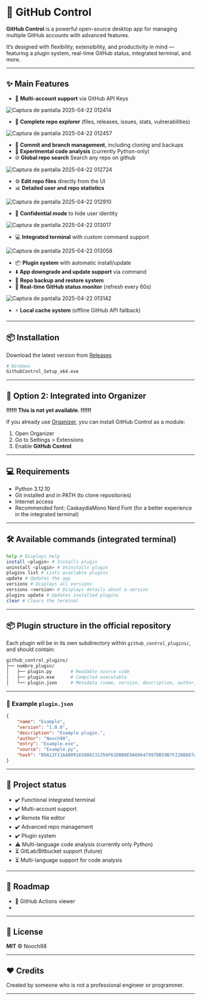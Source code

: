 # 🚀 GitHub Control

**GitHub Control** is a powerful open-source desktop app for managing multiple GitHub accounts with advanced features.

It’s designed with flexibility, extensibility, and productivity in mind — featuring a plugin system, real-time GitHub status, integrated terminal, and more.

---

## ✨ Main Features

- 🔑 **Multi-account support** via GitHub API Keys

![Captura de pantalla 2025-04-22 012414](https://github.com/user-attachments/assets/00d31255-f53d-4413-9613-1d4cbd4aeb5e)

- 📁 **Complete repo explorer** (files, releases, issues, stats, vulnerabilities)

![Captura de pantalla 2025-04-22 012457](https://github.com/user-attachments/assets/e2adc275-8623-48d5-aa9f-6b6e43c2db46)

- 🔄 **Commit and branch management**, including cloning and backups
- 🧪 **Experimental code analysis** (currently Python-only)
- 🌐 **Global repo search** Search any repo on github

![Captura de pantalla 2025-04-22 012724](https://github.com/user-attachments/assets/4c18f7e4-2b6d-4a9d-b8a2-6f92b4a5d938)

- ⚙️ **Edit repo files** directly from the UI
- 📊 **Detailed user and repo statistics**

![Captura de pantalla 2025-04-22 012910](https://github.com/user-attachments/assets/62167931-e898-476f-bf04-95a3d3be0042)

- 🔐 **Confidential mode** to hide user identity

![Captura de pantalla 2025-04-22 013017](https://github.com/user-attachments/assets/0e354bd6-9543-45d7-b6ea-3ab19e716b8f)

- 💻 **Integrated terminal** with custom command support

![Captura de pantalla 2025-04-22 013058](https://github.com/user-attachments/assets/ee68fa70-4690-4433-b9f6-562745a8d09a)

- 📦 **Plugin system** with automatic install/update
- ⬇️ **App downgrade and update support** via command
- 💾 **Repo backup and restore system**
- 🚦 **Real-time GitHub status monitor** (refresh every 60s)

![Captura de pantalla 2025-04-22 013142](https://github.com/user-attachments/assets/3af679b8-09f6-4983-a8fd-ec7423f5dec3)

- ⚡ **Local cache system** (offline GitHub API fallback)

---

## 📦 Installation

Download the latest version from [Releases](https://github.com/Nooch98/Github_Control/releases)


```bash
# Windows
GithubControl_Setup_x64.exe
```

---

## 🔹 Option 2: Integrated into Organizer

**‼️‼️‼️ This is not yet available. ‼️‼️‼️**

If you already use [Organizer](https://github.com/Nooch98/Organizer), you can install GitHub Control as a module:
1. Open Organizer
2. Go to Settings > Extensions
3. Enable **GitHub Control**

---

## 💻 Requirements

* Python 3.12.10
* Git installed and in PATH (to clone repositories)
* Internet access
* Recommended font: CaskaydiaMono Nerd Font (for a better experience in the integrated terminal)

---

## 🛠️ Available commands (integrated terminal)

```bash
help # Displays help
install <plugin> # Installs plugin
uninstall <plugin> # Uninstalls plugin
plugins list # Lists available plugins
update # Updates the app
versions # Displays all versions
versions <version> # Displays details about a version
plugins update # Updates installed plugins
clear # Clears the terminal
```

---

## 📦 Plugin structure in the official repository

Each plugin will be in its own subdirectory within `github_control_plugins/`, and should contain:

```bash
github_control_plugins/
├── nombre_plugin/
│   ├── plugin.py       # Readable source code
│   ├── plugin.exe      # Compiled executable
│   └── plugin.json     # Metadata (name, version, description, author, SHA256 hash of the executable, etc.)
```
---

### 📃 Example `plugin.json`

```json
{
    "name": "Example",
    "version": "1.0.0",
    "description": "Example plugin.",
    "author": "Nooch98",
    "entry": "Example.exe",
    "source": "Example.py",
    "hash": "B0A12F11AAB09165888131356F61DBB0E9A69647997DB59B7F220B687AF5DD99"
}
```

---

## 🚧 Project status

- ✔️ Functional integrated terminal
- ✔️ Multi-account support
- ✔️ Remote file editor
- ✔️ Advanced repo management
- ✔️ Plugin system
- ⚠️ Multi-language code analysis (currently only Python)
- ⏳ GitLab/Bitbucket support (future)
- ⏳ Multi-language support for code analysis

---

## 🔮 Roadmap

- 📎 GitHub Actions viewer
- 


---

## 🧠 License

**MIT** © Nooch98

---

## ❤️ Credits

Created by someone who is not a professional engineer or programmer.

---
